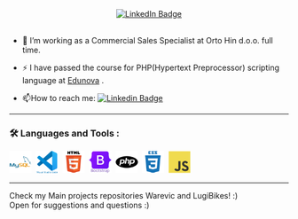 
<div id="badges"  align="center">
  <a href="https://www.linkedin.com/in/adamvicko/">
    <img src="https://img.shields.io/badge/LinkedIn-blue?style=for-the-badge&logo=linkedin&logoColor=white" alt="LinkedIn Badge"/>
  </a>
</div>
<div align="center">
    <img src="https://komarev.com/ghpvc/?username=AdamVicko&style=flat-square&color=blue" alt=""/>
</div>

- :telescope: I’m working as a Commercial Sales Specialist at Orto Hin d.o.o. full time.

- :zap: I have passed the course for PHP(Hypertext Preprocessor) scripting language at <a href="https://www.edunova.hr/">Edunova</a> .

- :mailbox:How to reach me: [![Linkedin Badge](https://img.shields.io/badge/-VICKO-blue?style=flat&logo=Linkedin&logoColor=white)](https://www.linkedin.com/in/adamvicko/)

---

### :hammer_and_wrench: Languages and Tools :
<img src="https://github.com/devicons/devicon/blob/master/icons/mysql/mysql-original-wordmark.svg" title="MySQL"  alt="MySQL" width="40" height="40"/>&nbsp;
<img src="https://github.com/devicons/devicon/blob/master/icons/vscode/vscode-original-wordmark.svg" title="VSC"  alt="VSC" width="40" height="40"/>&nbsp;
<img src="https://github.com/devicons/devicon/blob/master/icons/html5/html5-original-wordmark.svg" title="Html5"  alt="Html5" width="40" height="40"/>&nbsp;
<img src="https://github.com/devicons/devicon/blob/master/icons/bootstrap/bootstrap-original-wordmark.svg" title="Bootstrap"  alt="Bootstrap" width="40" height="40"/>&nbsp;
<img src="https://raw.githubusercontent.com/devicons/devicon/master/icons/php/php-plain.svg" title="PHP"  alt="PHP" width="40" height="40"/>&nbsp;
<img src="https://raw.githubusercontent.com/devicons/devicon/master/icons/css3/css3-plain-wordmark.svg" title="CSS"  alt="CSS" width="40" height="40"/>&nbsp;
<img src="https://raw.githubusercontent.com/devicons/devicon/master/icons/javascript/javascript-original.svg" title="JS"  alt="JS" width="40" height="40"/>&nbsp;

---
Check my Main projects repositories Warevic and LugiBikes! :) <br> 
Open for suggestions and questions :)

<!---
AdamVicko/AdamVicko is a ✨ special ✨ repository because its `README.md` (this file) appears on your GitHub profile.
You can click the Preview link to take a look at your changes.
--->
